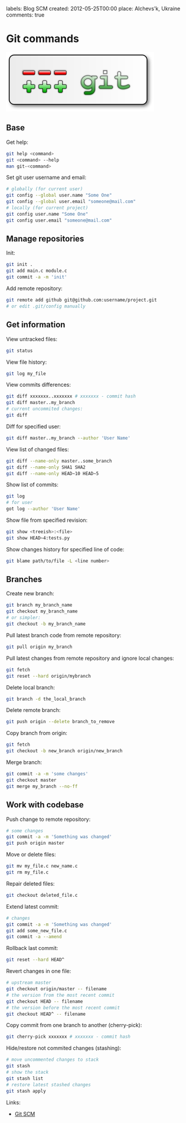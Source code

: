 labels: Blog
        SCM
created: 2012-05-25T00:00
place: Alchevs'k, Ukraine
comments: true

# Git commands

![Git SCM](git.png)

## Base

Get help:
```bash
git help <command>
git <command> --help
man git-<command>
```

Set git user username and email:
```bash
# globally (for current user)
git config --global user.name "Some One"
git config --global user.email "someone@mail.com"
# locally (for current project)
git config user.name "Some One"
git config user.email "someone@mail.com"
```

## Manage repositories

Init:
```bash
git init .
git add main.c module.c
git commit -a -m 'init'
```

Add remote repository:
```bash
git remote add github git@github.com:username/project.git
# or edit .git/config manually
```

## Get information

View untracked files:
```bash
git status
```

View file history:
```bash
git log my_file
```

View commits differences:
```bash
git diff xxxxxxx..xxxxxxx # xxxxxxx - commit hash
git diff master..my_branch
# current uncommited changes:
git diff
```

Diff for specified user:
```bash
git diff master..my_branch --author 'User Name'
```

View list of changed files:
```bash
git diff --name-only master..some_branch
git diff --name-only SHA1 SHA2
git diff --name-only HEAD~10 HEAD~5
```

Show list of commits:
```bash
git log
# for user
got log --author 'User Name'
```

Show file from specified revision:
```bash
git show <treeish>:<file>
git show HEAD~4:tests.py
```

Show changes history for specified line of code:
```bash
git blame path/to/file -L <line number>
```

## Branches

Create new branch:
```bash
git branch my_branch_name
git checkout my_branch_name
# or simpler:
git checkout -b my_branch_name
```

Pull latest branch code from remote repository:
```bash
git pull origin my_branch
```

Pull latest changes from remote repository and ignore local changes:
```bash
git fetch
git reset --hard origin/mybranch
```

Delete local branch:
```bash
git branch -d the_local_branch
```

Delete remote branch:
```bash
git push origin --delete branch_to_remove
```

Copy branch from origin:
```bash
git fetch
git checkout -b new_branch origin/new_branch
```

Merge branch:
```bash
git commit -a -m 'some changes'
git checkout master
git merge my_branch --no-ff
```

## Work with codebase

Push change to remote repository:
```bash
# some changes
git commit -a -m 'Something was changed'
git push origin master
```

Move or delete files:
```bash
git mv my_file.c new_name.c
git rm my_file.c
```

Repair deleted files:
```bash
git checkout deleted_file.c
```

Extend latest commit:
```bash
# changes
git commit -a -m 'Something was changed'
git add some_new_file.c
git commit -a --amend
```

Rollback last commit:
```bash
git reset --hard HEAD^
```

Revert changes in one file:
```bash
# upstream master
git checkout origin/master -- filename
# the version from the most recent commit
git checkout HEAD -- filename
# the version before the most recent commit
git checkout HEAD^ -- filename
```

Copy commit from one branch to another (cherry-pick):
```bash
git cherry-pick xxxxxxx # xxxxxxx - commit hash
```

Hide/restore not commited changes (stashing):
```bash
# move uncommented changes to stack
git stash
# show the stack
git stash list
# restore latest stashed changes
git stash apply
```

Links:

- [Git SCM](http://git-scm.com/)
